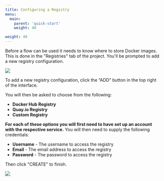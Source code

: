 ```yaml
---
title: Configuring a Registry
menu:
  main:
    parent: 'quick-start'
    weight: 40

weight: 40
---
```

Before a flow can be used it needs to know where to store Docker images. This is done in the "Registries" tab of the project. You'll be prompted to add a new registry configuration.

![](/images/quick-start/project-registry-overview-no-registry.png)

To add a new registry configuration, click the “ADD” button in the top right of the interface.

You will then be asked to choose from the following:

* **Docker Hub Registry**
* **Quay.io Registry**
* **Custom Registry**

**For each of these options you will first need to have set up an account with the respective service.** You will then need to supply the following credentials: 

* **Username** - The username to access the registry
* **Email** - The email address to access the registry
* **Password** - The password to access the registry

Then click "CREATE" to finish.

![](/images/quick-start/project-registry-overview.png)